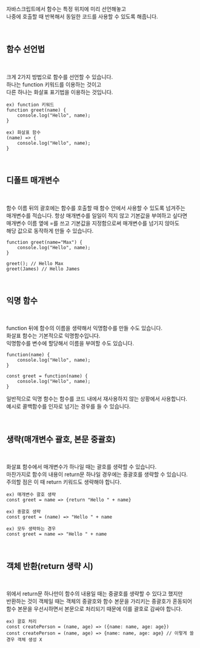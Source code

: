 자바스크립트에서 함수는 특정 위치에 미리 선언해놓고<br>
나중에 호출할 때 반복해서 동일한 코드를 사용할 수 있도록 해줍니다.

<br>

## 함수 선언법

<br>

크게 2가지 방법으로 함수를 선언할 수 있습니다.<br>
하나는 function 키워드를 이용하는 것이고<br>
다른 하나는 화살표 표기법을 이용하는 것입니다.

    ex) function 키워드
    function greet(name) {
        console.log("Hello", name);
    }

    ex) 화살표 함수
    (name) => {
        console.log("Hello", name);
    }

<br>

## 디폴트 매개변수

<br>

함수 이름 뒤의 괄호에는 함수를 호출할 때 함수 안에서 사용할 수 있도록 넘겨주는<br>
매개변수를 적습니다. 항상 매개변수를 일일이 적지 않고 기본값을 부여하고 싶다면<br>
매개변수 이름 옆에 =를 쓰고 기본값을 지정함으로써 매개변수를 넘기지 않아도<br>
해당 값으로 동작하게 만들 수 있습니다.

    function greet(name="Max") {
        console.log("Hello", name);
    }

    greet(); // Hello Max
    greet(James) // Hello James

<br>

## 익명 함수

<br>

function 뒤에 함수의 이름을 생략해서 익명함수를 만들 수도 있습니다.<br>
화살표 함수는 기본적으로 익명함수입니다.<br>
익명함수를 변수에 할당해서 이름을 부여할 수도 있습니다.<br>

    function(name) {
        console.log("Hello", name);
    }

    const greet = function(name) {
        console.log("Hello", name);
    }

일반적으로 익명 함수는 함수를 코드 내에서 재사용하지 않는 상황에서 사용합니다.<br>
예시로 콜백함수를 인자로 넘기는 경우를 들 수 있습니다.

<br>

## 생략(매개변수 괄호, 본문 중괄호)

<br>

화살표 함수에서 매개변수가 하나일 때는 괄호를 생략할 수 있습니다.<br>
마찬가지로 함수의 내용이 return문 하나일 경우에는 중괄호를 생략할 수 있습니다.<br>
주의할 점은 이 때 return 키워드도 생략해야 합니다.

    ex) 매개변수 괄호 생략
    const greet = name => {return "Hello " + name}

    ex) 중괄호 생략
    const greet = (name) => "Hello " + name

    ex) 모두 생략하는 경우
    const greet = name => "Hello " + name

<br>

## 객체 반환(return 생략 시)

<br>

위에서 return문 하나만이 함수의 내용일 때는 중괄호를 생략할 수 있다고 했지만<br>
반환하는 것이 객체일 때는 객체의 중괄호와 함수 본문을 가리키는 중괄호가 혼동되어<br>
함수 본문을 우선시하면서 본문으로 처리되기 때문에 이를 괄호로 감싸야 합니다.

    ex) 괄호 처리
    const createPerson = (name, age) => ({name: name, age: age})
    const createPerson = (name, age) => {name: name, age: age} // 이렇게 쓸 경우 객체 생성 X
